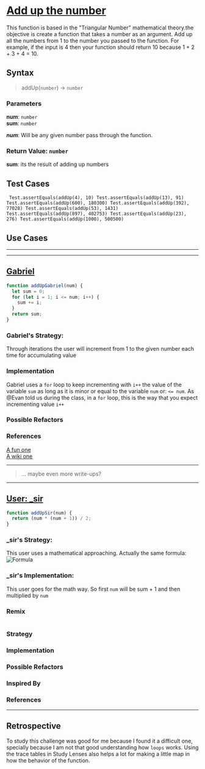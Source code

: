 # [Add up the number](https://edabit.com/challenge/4gzDuDkompAqujpRi)
This function is based in the "Triangular Number" mathematical theory.the objective is create a function that takes a number as an argument. Add up all the numbers from 1 to the number you passed to the function. For example, if the input is 4 then your function should return 10 because 1 + 2 + 3 + 4 = 10.
<!--
  describe the function's behavior in your own words.
  explain why someone might want to use this function
-->

## Syntax

> addUp(`number`) -> `number`

### Parameters

**num**: `number`  
**sum**: `number`  

_**num**_: Will be any given number pass through the function.  

<!--
  describe the parameter
-->

### Return Value: `number`
**sum**: its the result of adding up numbers
<!--
  describe the return value
-->

## Test Cases
`` Test.assertEquals(addUp(4), 10)
Test.assertEquals(addUp(13), 91)
Test.assertEquals(addUp(600), 180300)
Test.assertEquals(addUp(392), 77028)
Test.assertEquals(addUp(53), 1431)
Test.assertEquals(addUp(897), 402753)
Test.assertEquals(addUp(23), 276)
Test.assertEquals(addUp(1000), 500500)``
<!--
  copy in the test cases from the original challenge

  if you write your own test cases in a sandbox file, include those too
-->

## Use Cases

<!--
  write a minimum of 2 use cases to show this functions behavior.

  try to find interesting _edge cases_, it's good for you ;)
  an edge case is when a function behaves different than you'd expect.
  This will help you and others better understand the function.

  https://www.geeksforgeeks.org/dont-forget-edge-cases/
-->

---

---

<!-- copy this section for every solution you study -->

## [Gabriel](https://edabit.com/user/akYGmQ9iZcZm2d8BP)

<!-- paste the solution here -->

```js
function addUpGabriel(num) {
  let sum = 0;
  for (let i = 1; i <= num; i++) {
    sum += i;
  }
  return sum;
}
```

### Gabriel's Strategy:

Through iterations the user will increment from 1 to the given number each time for accumulating value
<!--
  Describe what strategy they used to pass this challenge.
  Careful! your strategy description should not mention
    the code they wrote to solve the challenge.

  Practice describing their strategy at a higher level:
  a simple way to understand strategy is to think of the important steps
  between the argument values and the return values.

  For example if they use a `for` loop
  you won't mention that `i` was incremented,
  but you might mention how the final result changes at each iteration.
-->

### Implementation

<!--
  Describe the solution written by this user.
  How did they use JS to implement their strategy?
  What language features did they use?
  What decisions do you think they made and why?
-->
Gabriel uses a ` for ` loop to keep incrementing with ` i++ ` the value of the variable ` sum ` as long as it is minor or equal to  the variable ` num ` or: ` <= num `. As @Evan told us during the class, in a ` for ` loop, this is the way that you expect incrementing value ` i++ `
### Possible Refactors

<!--
  List a couple changes you could make in their code without changing their strategy.
  For example:
    `while` loops and `for` loops can often be interchanged.
    `if else`, `switch case` and `_ ? _ : _` can sometimes be interchanged.

  You don't need to actually rewrite the function.
  The goal of this section is that you exploring different JS language features
  and think of different ways to implement the same strategy.
-->

### References
[A fun one](https://betterexplained.com/articles/techniques-for-adding-the-numbers-1-to-100/)  
[A wiki one](https://en.wikipedia.org/wiki/Triangular_number)
<!--
  links that helped you to understand this solution or to think of possible refactors
-->

---

> ... maybe even more write-ups?

---
## [ User: _sir](https://edabit.com/user/F7iZc3vpy7d9ALD6D)

```js
function addUpSir(num) {
  return (num * (num + 1)) / 2;
}
```

### _sir's Strategy:  

This user uses a mathematical approaching. Actually the same formula:  
![Formula](https://wikimedia.org/api/rest_v1/media/math/render/svg/99476e25466549387c585cb4de44e90f6cbe4cf2)

### _sir's Implementation:  
This user goes for the math way. So first ` num ` will be sum + 1 and then multiplied by ` num `

### Remix

<!-- paste your remixed solution here -->

```js
```

### Strategy

### Implementation

### Possible Refactors

### Inspired By

<!--
  which solutions inspired your solution?
  what did you take from each one?
-->

### References

---

## Retrospective

To study this challenge was good for me because I found it a difficult one, specially because I am not that good understanding how ` loops ` works. Using the trace tables in Study Lenses also helps a lot for making a little map in how the behavior of the function. 

<!--
  write any notes to help you review this exercise later, and to help others' study it.

  this might include:

  - good ideas to use later in your own code
  - less good ideas to avoid in your own code
  - new vocabulary you learned
  - the most important thing(s) you learned
  - something that you still don't understand but want to keep studying
  - something that surprised you
  - tricks you will want to remember and use later
-->
